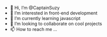 - 👋 Hi, I’m @CaptainSuzy
- 👀 I’m interested in front-end development
- 🌱 I’m currently learning javascript
- 💞️ I’m looking to collaborate on cool projects
- 📫 How to reach me ...

<!---
CaptainSuzy/CaptainSuzy is a ✨ special ✨ repository because its `README.md` (this file) appears on your GitHub profile.
You can click the Preview link to take a look at your changes.
--->
